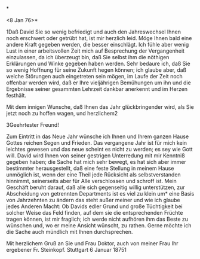 <An Steinkopf>*

 <8 Jan 76>*

1Daß David Sie so wenig befriedigt und auch den Jahreswechsel Ihnen noch erschwert oder getrübt hat, ist mir herzlich leid. Möge Ihnen bald eine andere Kraft gegeben werden, die besser einschlägt. Ich fühle aber wenig Lust in einer arbeitsvollen Zeit mich auf Besprechung der Vergangenheit einzulassen, da ich überzeugt bin, daß Sie selbst ihm die nöthigen Erklärungen und Winke gegeben haben werden. Sehr bedaure ich, daß Sie so wenig Hoffnung für seine Zukunft hegen können; ich glaube aber, daß welche Störungen auch eingetreten sein mögen, im Laufe der Zeit noch offenbar werden wird, daß er Ihre vieljährigen Bemühungen um ihn und die Ergebnisse seiner gesammten Lehrzeit dankbar anerkennt und im Herzen festhält.

Mit dem innigen Wunsche, daß Ihnen das Jahr glückbringender wird, als Sie jetzt noch zu hoffen wagen, und herzlichem2



3Geehrtester Freund!

Zum Eintritt in das Neue Jahr wünsche ich Ihnen und Ihrem ganzen Hause Gottes reichen Segen und Frieden. Das vergangene Jahr ist für mich kein leichtes gewesen und das neue scheint es nicht zu werden; es sey wie Gott will. 
David wird Ihnen von seiner gestrigen Unterredung mit mir Kenntniß gegeben haben; die Sache hat mich sehr bewegt, es hat sich aber immer bestimmter herausgestellt, daß eine feste Stellung in meinem Hause unmöglich ist, wenn der eine Theil jede Rücksicht als selbstverstanden hinnimmt, seinerseits aber für Alle verschlossen und schroff ist. Mein Geschäft beruht darauf, daß alle sich gegenseitig willig unterstützen, zur Abscheidung von getrennten Departments ist es viel zu klein um* eine Basis von Jahrzehnten zu ändern das steht außer meiner und wie ich glaube jedes Anderen Macht: Ob Davids edler Grund und große Tüchtigkeit bei solcher Weise das Feld finden, auf dem sie die entsprechenden Früchte tragen können, ist mir fraglich; ich werde nicht aufhören ihm das Beste zu wünschen und, wo er meine Ansicht wünscht, zu rathen. Gerne möchte ich die Sache auch mündlich mit Ihnen durchsprechen.

Mit herzlichem Gruß an Sie und Frau Doktor, auch von meiner Frau 
 Ihr ergebener
 Fr. Steinkopf.
Stuttgart 6 Januar 18751
